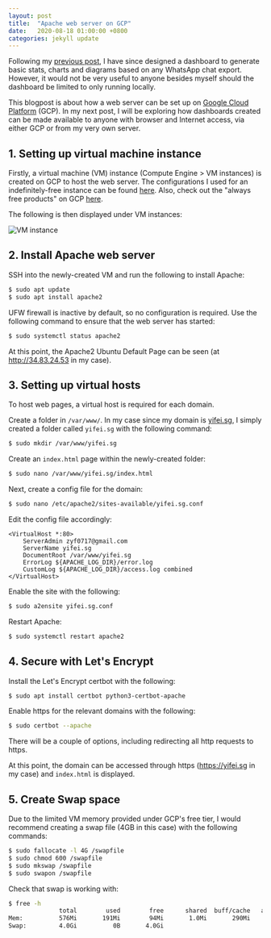 ```yaml
---
layout: post
title:  "Apache web server on GCP"
date:   2020-08-18 01:00:00 +0800
categories: jekyll update
---
```


Following my [previous post](https://blog.yifei.sg/jekyll/update/2020/07/18/whatsapp-analysis.html), I have since designed a dashboard to generate basic stats, charts and diagrams based on any WhatsApp chat export. However, it would not be very useful to anyone besides myself should the dashboard be limited to only running locally.

This blogpost is about how a web server can be set up on [Google Cloud Platform](https://cloud.google.com/) (GCP). In my next post, I will be exploring how dashboards created can be made available to anyone with browser and Internet access, via either GCP or from my very own server.

## 1. Setting up virtual machine instance

Firstly, a virtual machine (VM) instance (Compute Engine > VM instances) is created on GCP to host the web server. The configurations I used for an indefinitely-free instance can be found [here](). Also, check out the "always free products" on GCP [here](https://cloud.google.com/free).

The following is then displayed under VM instances:

![VM instance](https://zyf0717.github.io/assets/images/vm-instance.png)

## 2. Install Apache web server

SSH into the newly-created VM and run the following to install Apache:

```bash
$ sudo apt update
$ sudo apt install apache2
```

UFW firewall is inactive by default, so no configuration is required. Use the following command to ensure that the web server has started:

```bash
$ sudo systemctl status apache2
```

At this point, the Apache2 Ubuntu Default Page can be seen (at http://34.83.24.53 in my case).

## 3. Setting up virtual hosts

To host web pages, a virtual host is required for each domain.

Create a folder in `/var/www/`. In my case since my domain is [yifei.sg](https://yifei.sg), I simply created a folder called `yifei.sg` with the following command:

```bash
$ sudo mkdir /var/www/yifei.sg
```

Create an `index.html` page within the newly-created folder: 

```bash
$ sudo nano /var/www/yifei.sg/index.html
```

Next, create a config file for the domain:

```bash
$ sudo nano /etc/apache2/sites-available/yifei.sg.conf
```

Edit the config file accordingly:

```
<VirtualHost *:80>
    ServerAdmin zyf0717@gmail.com
    ServerName yifei.sg
    DocumentRoot /var/www/yifei.sg
    ErrorLog ${APACHE_LOG_DIR}/error.log
    CustomLog ${APACHE_LOG_DIR}/access.log combined
</VirtualHost>
```

Enable the site with the following:

```bash
$ sudo a2ensite yifei.sg.conf
```

Restart Apache:

```bash
$ sudo systemctl restart apache2
```

## 4. Secure with Let's Encrypt

Install the Let's Encrypt certbot with the following:

```bash
$ sudo apt install certbot python3-certbot-apache
```

Enable https for the relevant domains with the following:

```bash
$ sudo certbot --apache
```

There will be a couple of options, including redirecting all http requests to https.

At this point, the domain can be accessed through https (https://yifei.sg in my case) and `index.html` is displayed.

## 5. Create Swap space

Due to the limited VM memory provided under GCP's free tier, I would recommend creating a swap file (4GB in this case) with the following commands:

```bash
$ sudo fallocate -l 4G /swapfile
$ sudo chmod 600 /swapfile
$ sudo mkswap /swapfile
$ sudo swapon /swapfile
```

Check that swap is working with:

```bash
$ free -h
              total        used        free      shared  buff/cache   available
Mem:          576Mi       191Mi        94Mi       1.0Mi       290Mi       280Mi
Swap:         4.0Gi          0B       4.0Gi
```